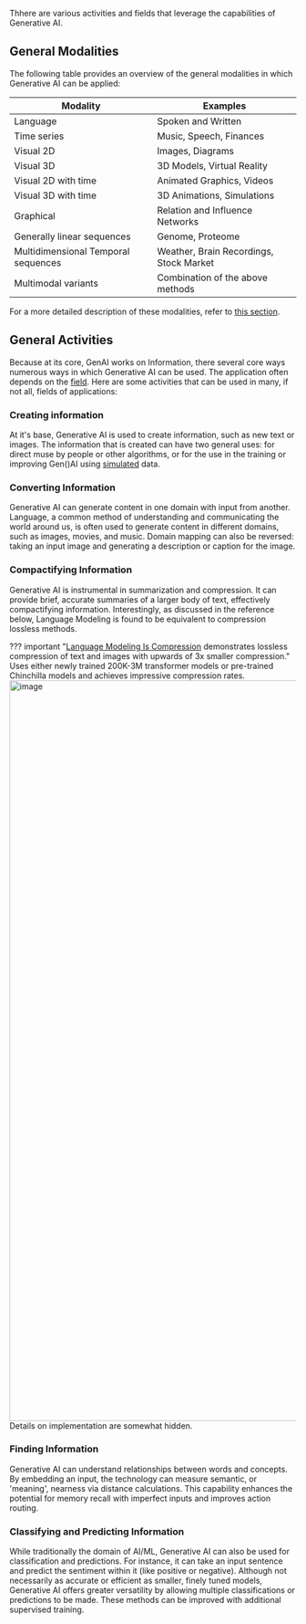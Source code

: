 Thhere are various activities and fields that leverage the capabilities of Generative AI.

## General Modalities

The following table provides an overview of the general modalities in which Generative AI can be applied:

| Modality | Examples |
| --- | --- |
| Language | Spoken and Written |
| Time series | Music, Speech, Finances |
| Visual 2D | Images, Diagrams |
| Visual 3D | 3D Models, Virtual Reality |
| Visual 2D with time | Animated Graphics, Videos |
| Visual 3D with time | 3D Animations, Simulations |
| Graphical | Relation and Influence Networks |
| Generally linear sequences | Genome, Proteome |
| Multidimensional Temporal sequences | Weather, Brain Recordings, Stock Market |
| Multimodal variants | Combination of the above methods |

For a more detailed description of these modalities, refer to [this section](../../Using/examples/by_modality/index.md).

## General Activities

Because at its core, GenAI works on Information, there several core ways numerous ways in which Generative AI can be used. The application often depends on the [field](../../Using/examples/by_field/index.md). Here are some activities that can be used in many, if not all, fields of applications:

### Creating information 

At it's base, Generative AI is used to create information, such as new text or images. The information that is created can have two general uses: for direct muse by people or other algorithms, or for the use in the training or improving Gen()AI using [simulated](../data/preparation/augmentation.md) data. 

### Converting Information

Generative AI can generate content in one domain with input from another. Language, a common method of understanding and communicating the world around us, is often used to generate content in different domains, such as images, movies, and music. Domain mapping can also be reversed: taking an input image and generating a description or caption for the image.

### Compactifying Information

Generative AI is instrumental in summarization and compression. It can provide brief, accurate summaries of a larger body of text, effectively compactifying information. Interestingly, as discussed in the reference below, Language Modeling is found to be equivalent to compression lossless methods. 

??? important "[Language Modeling Is Compression](https://arxiv.org/pdf/2309.10668.pdf) demonstrates lossless compression of text and images with upwards of 3x smaller compression."
    Uses either newly trained 200K-3M transformer models or pre-trained Chinchilla models and achieves impressive compression rates.
    <img width="1298" alt="image" src="https://github.com/ianderrington/genai/assets/76016868/ffa8ac86-3876-4ecb-8b18-e14b47b972e5">
    Details on implementation are somewhat hidden.

### Finding Information

Generative AI can understand relationships between words and concepts. By embedding an input, the technology can measure semantic, or 'meaning', nearness via distance calculations. This capability enhances the potential for memory recall with imperfect inputs and improves action routing.

### Classifying and Predicting Information

While traditionally the domain of AI/ML, Generative AI can also be used for classification and predictions. For instance, it can take an input sentence and predict the sentiment within it (like positive or negative). Although not necessarily as accurate or efficient as smaller, finely tuned models, Generative AI offers greater versatility by allowing multiple classifications or predictions to be made. These methods can be improved with additional supervised training.

